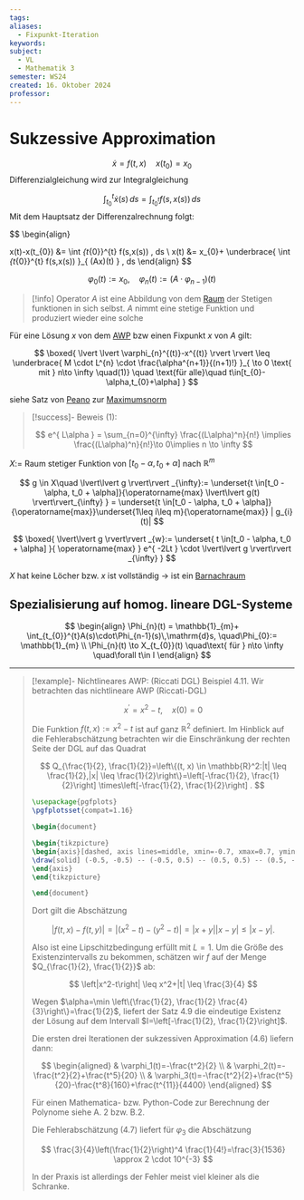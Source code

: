 ```yaml
---
tags: 
aliases:
  - Fixpunkt-Iteration
keywords: 
subject:
  - VL
  - Mathematik 3
semester: WS24
created: 16. Oktober 2024
professor:
---
```

 

# Sukzessive Approximation

$$
\dot{x} = f(t,x)\quad x(t_{0})=x_{0}
$$
Differenzialgleichung wird zur Integralgleichung

$$
\int _{t_{0}}^{t}\dot{x}(s) \, ds =\int_{t_{0}^{t}} f(s,x(s)) \, ds 
$$
Mit dem Hauptsatz der Differenzalrechnung folgt:

$$
\begin{align}

x(t)-x(t_{0}) &= \int _{t_{0}}^{t} f(s,x(s)) \, ds \\
x(t) &= x_{0}+ \underbrace{ \int _{t_{0}}^{t} f(s,x(s)) }_{ (Ax)(t) } \, ds
\end{align}
$$

$$
\varphi_{0}(t) := x_{0}, \quad\varphi_{n}(t):= (A\cdot\varphi_{n-1})(t)
$$

> [!info] Operator $A$ ist eine Abbildung von dem [Raum](Algebra/Raum%20(Mathematik).md) der Stetigen funktionen in sich selbst.
> $A$ nimmt eine stetige Funktion und produziert wieder eine solche



Für eine Lösung $x$ von dem [AWP]({MOC}%20DGL.md) bzw einen Fixpunkt $x$ von $A$ gilt:

$$
\boxed{ \lvert \lvert \varphi_{n}^{(t)}-x^{(t)}  \rvert  \rvert \leq \underbrace{ M \cdot L^{n} \cdot \frac{\alpha^{n+1}}{(n+1)!} }_{ \to 0 \text{ mit } n\to \infty \quad(1)} \quad \text{für alle}\quad t\in[t_{0}-\alpha,t_{0}+\alpha] }
$$

siehe Satz von [Peano](Peano.md) zur [Maximumsnorm](Maximumsnorm.md)


> [!success]- Beweis (1):
> 
> $$
> e^{ L\alpha } = \sum_{n=0}^{\infty} \frac{(L\alpha)^n}{n!} \implies \frac{(L\alpha)^n}{n!}\to 0\implies n \to \infty
> $$

$X:=$ Raum stetiger Funktion von $[t_{0}-\alpha, t_{0}+\alpha]$ nach $\mathbb{R}^m$

$$
g \in X\quad \lvert\lvert g \rvert\rvert _{\infty}:= \underset{t \in[t_0 - \alpha, t_0 + \alpha]}{\operatorname{max} \lvert\lvert g(t) \rvert\rvert_{\infty} } = \underset{t \in[t_0 - \alpha, t_0 + \alpha]}{\operatorname{max}}\underset{1\leq i\leq m}{\operatorname{max}} | g_{i}(t)|
$$

$$
\boxed{ \lvert\lvert g \rvert\rvert _{w}:= \underset{ t \in[t_0 - \alpha, t_0 + \alpha] }{ \operatorname{max} } e^{ -2Lt } \cdot \lvert\lvert g \rvert\rvert _{\infty} }
$$

$X$ hat keine Löcher bzw. $x$ ist vollständig $\to$   ist ein [Barnachraum](Barnachscher%20Fixpunktsatz.md)

## Spezialisierung auf homog. lineare DGL-Systeme

$$
\begin{align}
\Phi_{n}(t) = \mathbb{1}_{m}+ \int_{t_{0}}^{t}A(s)\cdot\Phi_{n-1}(s)\,\mathrm{d}s, \quad\Phi_{0}:= \mathbb{1}_{m} \\
\Phi_{n}(t) \to X_{t_{0}}(t) \quad\text{ für } n\to \infty \quad\forall t\in I
\end{align}
$$
 


---

>[!example]- Nichtlineares AWP: (Riccati DGL)
Beispiel 4.11. Wir betrachten das nichtlineare AWP (Riccati-DGL)
> 
> $$
> x^{\prime}=x^2-t, \quad x(0)=0
> $$
> 
> 
> Die Funktion $f(t, x):=x^2-t$ ist auf ganz $\mathbb{R}^2$ definiert. Im Hinblick auf die Fehlerabschätzung betrachten wir die Einschränkung der rechten Seite der DGL auf das Quadrat
> 
> $$
> Q_{\frac{1}{2}, \frac{1}{2}}=\left\{(t, x) \in \mathbb{R}^2:|t| \leq \frac{1}{2},|x| \leq \frac{1}{2}\right\}=\left[-\frac{1}{2}, \frac{1}{2}\right] \times\left[-\frac{1}{2}, \frac{1}{2}\right] .
> $$
> 
> 
> ```tikz
> \usepackage{pgfplots}
> \pgfplotsset{compat=1.16}
> 
> \begin{document}
> 
> \begin{tikzpicture}
> \begin{axis}[dashed, axis lines=middle, xmin=-0.7, xmax=0.7, ymin=-0.7, ymax=0.7]
> \draw[solid] (-0.5, -0.5) -- (-0.5, 0.5) -- (0.5, 0.5) -- (0.5, -0.5) -- (-0.5, -0.5);
> \end{axis}
> \end{tikzpicture}
> 
> \end{document}
> ```
> 
> Dort gilt die Abschätzung
> 
> $$
> |f(t, x)-f(t, y)|=\left|\left(x^2-t\right)-\left(y^2-t\right)\right|=|x+y||x-y| \leq|x-y| .
> $$
> 
> 
> Also ist eine Lipschitzbedingung erfüllt mit $L=1$.
> Um die Größe des Existenzintervalls zu bekommen, schätzen wir $f$ auf der Menge $Q_{\frac{1}{2}, \frac{1}{2}}$ ab:
> 
> $$
> \left|x^2-t\right| \leq x^2+|t| \leq \frac{3}{4}
> $$
> 
> Wegen $\alpha=\min \left\{\frac{1}{2}, \frac{1}{2} \frac{4}{3}\right\}=\frac{1}{2}$, liefert der Satz 4.9 die eindeutige Existenz der Lösung auf dem Intervall $I=\left[-\frac{1}{2}, \frac{1}{2}\right]$.
> 
> Die ersten drei Iterationen der sukzessiven Approximation (4.6) liefern dann:
> 
> $$
> \begin{aligned}
> & \varphi_1(t)=-\frac{t^2}{2} \\
> & \varphi_2(t)=-\frac{t^2}{2}+\frac{t^5}{20} \\
> & \varphi_3(t)=-\frac{t^2}{2}+\frac{t^5}{20}-\frac{t^8}{160}+\frac{t^{11}}{4400}
> \end{aligned}
> $$
> 
> 
> Für einen Mathematica- bzw. Python-Code zur Berechnung der Polynome siehe A. 2 bzw. B.2.
> 
> Die Fehlerabschätzung (4.7) liefert für $\varphi_3$ die Abschätzung
> 
> $$
> \frac{3}{4}\left(\frac{1}{2}\right)^4 \frac{1}{4!}=\frac{3}{1536} \approx 2 \cdot 10^{-3}
> $$
> 
> 
> In der Praxis ist allerdings der Fehler meist viel kleiner als die Schranke.